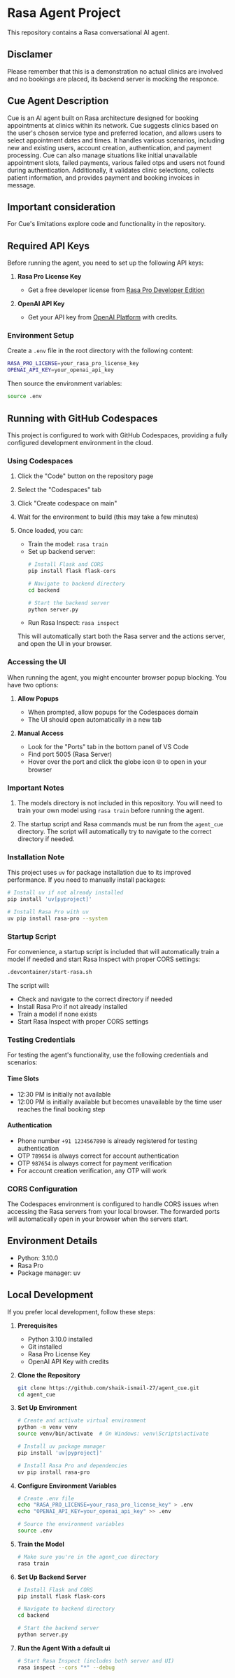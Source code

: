# Rasa Agent Project

This repository contains a Rasa conversational AI agent.

## Disclamer

Please remember that this is a demonstration no actual clinics are involved and no bookings are placed, its backend server is mocking the responce.

## Cue Agent Description

Cue is an AI agent built on Rasa architecture designed for booking appointments at clinics within its network. Cue suggests clinics based on the user's chosen service type and preferred location, and allows users to select appointment dates and times. It handles various scenarios, including new and existing users, account creation, authentication, and payment processing. Cue can also manage situations like initial unavailable appointment slots, failed payments, various failed otps and users not found during authentication. Additionally, it validates clinic selections, collects patient information, and provides payment and booking invoices in message.

## Important consideration

For Cue's limitations explore code and functionality in the repository.

## Required API Keys

Before running the agent, you need to set up the following API keys:

1. **Rasa Pro License Key**
   - Get a free developer license from [Rasa Pro Developer Edition](https://rasa.com/rasa-pro-developer-edition-license-key-request/)

2. **OpenAI API Key**
   - Get your API key from [OpenAI Platform](https://platform.openai.com/api-keys) with credits.

### Environment Setup

Create a `.env` file in the root directory with the following content:

```bash
RASA_PRO_LICENSE=your_rasa_pro_license_key
OPENAI_API_KEY=your_openai_api_key
```

Then source the environment variables:

```bash
source .env
```

## Running with GitHub Codespaces

This project is configured to work with GitHub Codespaces, providing a fully configured development environment in the cloud.

### Using Codespaces

1. Click the "Code" button on the repository page
2. Select the "Codespaces" tab
3. Click "Create codespace on main"
4. Wait for the environment to build (this may take a few minutes)
5. Once loaded, you can:
   - Train the model: `rasa train`
   - Set up backend server:
     ```bash
     # Install Flask and CORS
     pip install flask flask-cors
     
     # Navigate to backend directory
     cd backend
     
     # Start the backend server
     python server.py
     ```
   - Run Rasa Inspect: `rasa inspect`
   
   This will automatically start both the Rasa server and the actions server, and open the UI in your browser.

### Accessing the UI

When running the agent, you might encounter browser popup blocking. You have two options:

1. **Allow Popups**
   - When prompted, allow popups for the Codespaces domain
   - The UI should open automatically in a new tab

2. **Manual Access**
   - Look for the "Ports" tab in the bottom panel of VS Code
   - Find port 5005 (Rasa Server)
   - Hover over the port and click the globe icon 🌐 to open in your browser

### Important Notes

1. The models directory is not included in this repository. You will need to train your own model using `rasa train` before running the agent.

2. The startup script and Rasa commands must be run from the `agent_cue` directory. The script will automatically try to navigate to the correct directory if needed.

### Installation Note

This project uses `uv` for package installation due to its improved performance. If you need to manually install packages:

```bash
# Install uv if not already installed
pip install 'uv[pyproject]'

# Install Rasa Pro with uv
uv pip install rasa-pro --system
```

### Startup Script

For convenience, a startup script is included that will automatically train a model if needed and start Rasa Inspect with proper CORS settings:

```bash
.devcontainer/start-rasa.sh
```

The script will:
- Check and navigate to the correct directory if needed
- Install Rasa Pro if not already installed
- Train a model if none exists
- Start Rasa Inspect with proper CORS settings

### Testing Credentials

For testing the agent's functionality, use the following credentials and scenarios:

#### Time Slots
- 12:30 PM is initially not available
- 12:00 PM is initially available but becomes unavailable by the time user reaches the final booking step

#### Authentication
- Phone number `+91 1234567890` is already registered for testing authentication
- OTP `789654` is always correct for account authentication
- OTP `987654` is always correct for payment verification
- For account creation verification, any OTP will work

### CORS Configuration

The Codespaces environment is configured to handle CORS issues when accessing the Rasa servers from your local browser. The forwarded ports will automatically open in your browser when the servers start.

## Environment Details

- Python: 3.10.0
- Rasa Pro
- Package manager: uv

## Local Development

If you prefer local development, follow these steps:

1. **Prerequisites**
   - Python 3.10.0 installed
   - Git installed
   - Rasa Pro License Key
   - OpenAI API Key with credits

2. **Clone the Repository**
   ```bash
   git clone https://github.com/shaik-ismail-27/agent_cue.git
   cd agent_cue
   ```

3. **Set Up Environment**
   ```bash
   # Create and activate virtual environment
   python -m venv venv
   source venv/bin/activate  # On Windows: venv\Scripts\activate

   # Install uv package manager
   pip install 'uv[pyproject]'

   # Install Rasa Pro and dependencies
   uv pip install rasa-pro
   ```

4. **Configure Environment Variables**
   ```bash
   # Create .env file
   echo "RASA_PRO_LICENSE=your_rasa_pro_license_key" > .env
   echo "OPENAI_API_KEY=your_openai_api_key" >> .env

   # Source the environment variables
   source .env
   ```

5. **Train the Model**
   ```bash
   # Make sure you're in the agent_cue directory
   rasa train
   ```

6. **Set Up Backend Server**
   ```bash
   # Install Flask and CORS
   pip install flask flask-cors

   # Navigate to backend directory
   cd backend

   # Start the backend server
   python server.py
   ```

7. **Run the Agent With a default ui**
   ```bash
   # Start Rasa Inspect (includes both server and UI)
   rasa inspect --cors "*" --debug
   ```